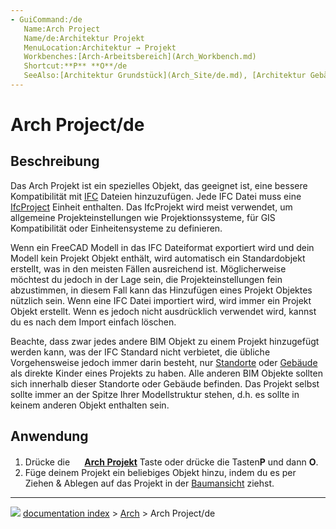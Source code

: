 ```yaml
---
- GuiCommand:/de
   Name:Arch Project
   Name/de:Architektur Projekt
   MenuLocation:Architektur → Projekt
   Workbenches:[Arch-Arbeitsbereich](Arch_Workbench.md)
   Shortcut:**P** **O**/de
   SeeAlso:[Architektur Grundstück](Arch_Site/de.md), [Architektur Gebäude](Arch_Building/de.md)
---
```


# Arch Project/de

## Beschreibung

Das Arch Projekt ist ein spezielles Objekt, das geeignet ist, eine bessere Kompatibilität mit [IFC](Arch_IFC/de.md) Dateien hinzuzufügen. Jede IFC Datei muss eine [IfcProject](https://standards.buildingsmart.org/IFC/RELEASE/IFC4_1/FINAL/HTML/schema/ifckernel/lexical/ifcproject.htm) Einheit enthalten. Das IfcProjekt wird meist verwendet, um allgemeine Projekteinstellungen wie Projektionssysteme, für GIS Kompatibilität oder Einheitensysteme zu definieren.

Wenn ein FreeCAD Modell in das IFC Dateiformat exportiert wird und dein Modell kein Projekt Objekt enthält, wird automatisch ein Standardobjekt erstellt, was in den meisten Fällen ausreichend ist. Möglicherweise möchtest du jedoch in der Lage sein, die Projekteinstellungen fein abzustimmen, in diesem Fall kann das Hinzufügen eines Projekt Objektes nützlich sein. Wenn eine IFC Datei importiert wird, wird immer ein Projekt Objekt erstellt. Wenn es jedoch nicht ausdrücklich verwendet wird, kannst du es nach dem Import einfach löschen.

Beachte, dass zwar jedes andere BIM Objekt zu einem Projekt hinzugefügt werden kann, was der IFC Standard nicht verbietet, die übliche Vorgehensweise jedoch immer darin besteht, nur [Standorte](Arch_Site/de.md) oder [Gebäude](Arch_Building/de.md) als direkte Kinder eines Projekts zu haben. Alle anderen BIM Objekte sollten sich innerhalb dieser Standorte oder Gebäude befinden. Das Projekt selbst sollte immer an der Spitze Ihrer Modellstruktur stehen, d.h. es sollte in keinem anderen Objekt enthalten sein.

## Anwendung

1.  Drücke die **<img src="images/Arch_Project.svg" width=16px> [Arch Projekt](Arch_Project/de.md)** Taste oder drücke die Tasten**P** und dann **O**.
2.  Füge deinem Projekt ein beliebiges Objekt hinzu, indem du es per Ziehen & Ablegen auf das Projekt in der [Baumansicht](Tree_view/de.md) ziehst.



---
![](images/Right_arrow.png) [documentation index](../README.md) > [Arch](Arch_Workbench.md) > Arch Project/de
